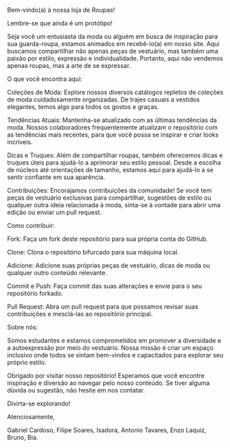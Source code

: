 Bem-vindo(a) à nossa loja de Roupas!

Lembre-se que ainda é um protótipo!

Seja você um entusiasta da moda ou alguém em busca de inspiração para sua guarda-roupa, estamos animados em recebê-lo(a) em nosso site. Aqui buscamos compartilhar não apenas peças de vestuário, mas também uma paixão por estilo, expressão e individualidade. Portanto, aqui não vendemos apenas roupas, mas a arte de se expressar.

O que você encontra aqui:

Coleções de Moda: Explore nossos diversos catálogos repletos de coleções de moda cuidadosamente organizadas. De trajes casuais a vestidos elegantes, temos algo para todos os gostos e graças.

Tendências Atuais: Mantenha-se atualizado com as últimas tendências da moda. Nossos colaboradores frequentemente atualizam o repositório com as tendências mais recentes, para que você possa se inspirar e criar looks incríveis.

Dicas e Truques: Além de compartilhar roupas, também oferecemos dicas e truques úteis para ajudá-lo a aprimorar seu estilo pessoal. Desde a escolha de núcleos até orientações de tamanho, estamos aqui para ajudá-lo a se sentir confiante em sua aparência.

Contribuições: Encorajamos contribuições da comunidade! Se você tem peças de vestuário exclusivas para compartilhar, sugestões de estilo ou qualquer outra ideia relacionada à moda, sinta-se à vontade para abrir uma edição ou enviar um pull request.

Como contribuir:

Fork: Faça um fork deste repositório para sua própria conta do GitHub.

Clone: ​​Clona o repositório bifurcado para sua máquina local.

Adicione: Adicione suas próprias peças de vestuário, dicas de moda ou qualquer outro conteúdo relevante.

Commit e Push: Faça commit das suas alterações e envie para o seu repositório forkado.

Pull Request: Abra um pull request para que possamos revisar suas contribuições e mesclá-las ao repositório principal.

Sobre nós:

Somos estudantes e estamos comprometidos em promover a diversidade e a autoexpressão por meio do vestuário. Nossa missão é criar um espaço inclusivo onde todos se sintam bem-vindos e capacitados para explorar seu próprio estilo.

Obrigado por visitar nosso repositório! Esperamos que você encontre inspiração e diversão ao navegar pelo nosso conteúdo. Se tiver alguma dúvida ou sugestão, não hesite em nos contatar.

Divirta-se explorando!

Atenciosamente,

Gabriel Cardoso, Filipe Soares, Isadora, Antonio Tavares, Enzo Laquiz, Bruno, Bia.
